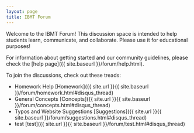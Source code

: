 ```yaml
---
layout: page
title: IBMT Forum
---
```


Welcome to the IBMT Forum! 
This discussion space is intended to help students learn, communicate, and collaborate. 
Please use it for educational purposes!

For information about getting started and our community guidelines, please check the [help page]({{ site.baseurl }}/forum/help.html).

To join the discussions, check out these treads:

- Homework Help [Homework]({{ site.url }}{{ site.baseurl }}/forum/homework.html#disqus_thread)
- General Concepts [Concepts]({{ site.url }}{{ site.baseurl }}/forum/concepts.html#disqus_thread)
- Typos and Website Suggestions [Suggestions]({{ site.url }}{{ site.baseurl }}/forum/suggestions.html#disqus_thread)
- test [test]({{ site.url }}{{ site.baseurl }}/forum/test.html#disqus_thread)

<script id="dsq-count-scr" src="//ibmt.disqus.com/count.js" async></script>
